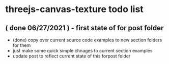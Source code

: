 # threejs-canvas-texture todo list


## ( done 06/27/2021 ) - first state of for post folder
* (done) copy over current source code examples to new section folders for them
* just make some quick simple chnages to current section examples
* update post to reflect current state of this forpost folder